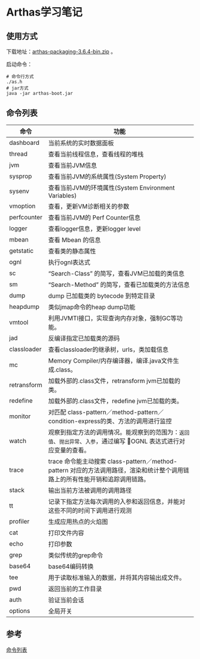 # Arthas学习笔记

## 使用方式

下载地址：[arthas-packaging-3.6.4-bin.zip](https://maven.aliyun.com/repository/public/com/taobao/arthas/arthas-packaging/3.6.4/arthas-packaging-3.6.4-bin.zip) 。

启动命令：

```shell
# 命令行方式
./as.h
# jar方式
java -jar arthas-boot.jar
```

## 命令列表

| 命令        | 功能                                                         |
| ----------- | ------------------------------------------------------------ |
| dashboard   | 当前系统的实时数据面板                                       |
| thread      | 查看当前线程信息，查看线程的堆栈                             |
| jvm         | 查看当前JVM信息                                              |
| sysprop     | 查看当前JVM的系统属性(System Property)                       |
| sysenv      | 查看当前JVM的环境属性(System Environment Variables)          |
| vmoption    | 查看，更新VM诊断相关的参数                                   |
| perfcounter | 查看当前JVM的 Perf Counter信息                               |
| logger      | 查看logger信息，更新logger level                             |
| mbean       | 查看 Mbean 的信息                                            |
| getstatic   | 查看类的静态属性                                             |
| ognl        | 执行ognl表达式                                               |
| sc          | “Search-Class” 的简写，查看JVM已加载的类信息                 |
| sm          | “Search-Method” 的简写，查看已加载类的方法信息               |
| dump        | dump 已加载类的 bytecode 到特定目录                          |
| heapdump    | 类似jmap命令的heap dump功能                                  |
| vmtool      | 利用JVMTI接口，实现查询内存对象，强制GC等功能。              |
| jad         | 反编译指定已加载类的源码                                     |
| classloader | 查看classloader的继承树，urls，类加载信息                    |
| mc          | Memory Compiler/内存编译器，编译.java文件生成.class。        |
| retransform | 加载外部的.class文件，retransform jvm已加载的类。            |
| redefine    | 加载外部的.class文件，redefine jvm已加载的类。               |
| monitor     | 对匹配 class-pattern／method-pattern／condition-express的类、方法的调用进行监控 |
| watch       | 观察到指定方法的调用情况。能观察到的范围为：`返回值`、`抛出异常`、`入参`，通过编写 OGNL 表达式进行对应变量的查看。 |
| trace       | trace 命令能主动搜索 class-pattern／method-pattern 对应的方法调用路径，渲染和统计整个调用链路上的所有性能开销和追踪调用链路。 |
| stack       | 输出当前方法被调用的调用路径                                 |
| tt          | 记录下指定方法每次调用的入参和返回信息，并能对这些不同的时间下调用进行观测 |
| profiler    | 生成应用热点的火焰图                                         |
| cat         | 打印文件内容                                                 |
| echo        | 打印参数                                                     |
| grep        | 类似传统的grep命令                                           |
| base64      | base64编码转换                                               |
| tee         | 用于读取标准输入的数据，并将其内容输出成文件。               |
| pwd         | 返回当前的工作目录                                           |
| auth        | 验证当前会话                                                 |
| options     | 全局开关                                                     |


## 参考

[命令列表](https://arthas.aliyun.com/doc/commands.html)